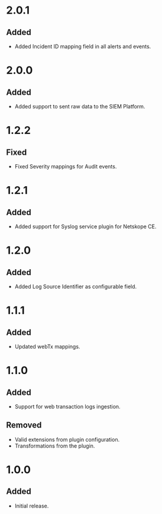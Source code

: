 # 2.0.1
## Added
- Added Incident ID mapping field in all alerts and events.

# 2.0.0
## Added
- Added support to sent raw data to the SIEM Platform.

# 1.2.2
## Fixed
- Fixed Severity mappings for Audit events.

# 1.2.1
## Added
- Added support for Syslog service plugin for Netskope CE.

# 1.2.0
## Added
- Added Log Source Identifier as configurable field.

# 1.1.1
## Added
- Updated webTx mappings.

# 1.1.0
## Added
- Support for web transaction logs ingestion.
## Removed
- Valid extensions from plugin configuration.
- Transformations from the plugin.

# 1.0.0
## Added
- Initial release.
